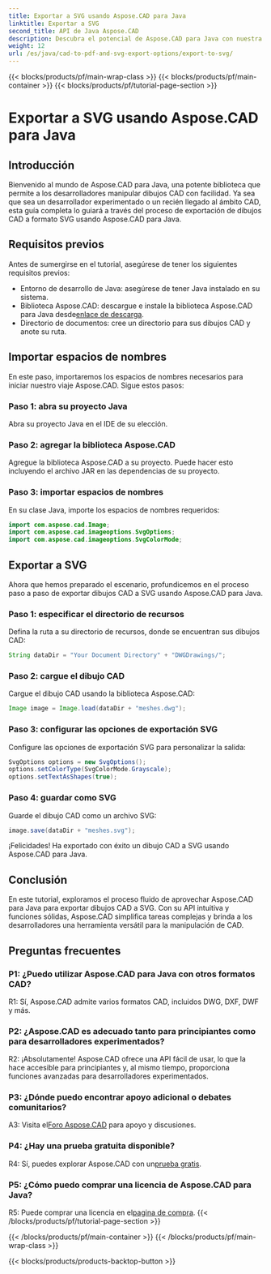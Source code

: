 ```yaml
---
title: Exportar a SVG usando Aspose.CAD para Java
linktitle: Exportar a SVG
second_title: API de Java Aspose.CAD
description: Descubra el potencial de Aspose.CAD para Java con nuestra guía paso a paso sobre cómo exportar dibujos CAD a SVG. Aprenda a importar espacios de nombres, configurar opciones e integrar perfectamente Aspose.CAD en su proyecto Java.
weight: 12
url: /es/java/cad-to-pdf-and-svg-export-options/export-to-svg/
---
```


{{< blocks/products/pf/main-wrap-class >}}
{{< blocks/products/pf/main-container >}}
{{< blocks/products/pf/tutorial-page-section >}}

# Exportar a SVG usando Aspose.CAD para Java

## Introducción

Bienvenido al mundo de Aspose.CAD para Java, una potente biblioteca que permite a los desarrolladores manipular dibujos CAD con facilidad. Ya sea que sea un desarrollador experimentado o un recién llegado al ámbito CAD, esta guía completa lo guiará a través del proceso de exportación de dibujos CAD a formato SVG usando Aspose.CAD para Java.

## Requisitos previos

Antes de sumergirse en el tutorial, asegúrese de tener los siguientes requisitos previos:

- Entorno de desarrollo de Java: asegúrese de tener Java instalado en su sistema.
-  Biblioteca Aspose.CAD: descargue e instale la biblioteca Aspose.CAD para Java desde[enlace de descarga](https://releases.aspose.com/cad/java/).
- Directorio de documentos: cree un directorio para sus dibujos CAD y anote su ruta.

## Importar espacios de nombres

En este paso, importaremos los espacios de nombres necesarios para iniciar nuestro viaje Aspose.CAD. Sigue estos pasos:

### Paso 1: abra su proyecto Java
Abra su proyecto Java en el IDE de su elección.

### Paso 2: agregar la biblioteca Aspose.CAD
Agregue la biblioteca Aspose.CAD a su proyecto. Puede hacer esto incluyendo el archivo JAR en las dependencias de su proyecto.

### Paso 3: importar espacios de nombres
En su clase Java, importe los espacios de nombres requeridos:

```java
import com.aspose.cad.Image;
import com.aspose.cad.imageoptions.SvgOptions;
import com.aspose.cad.imageoptions.SvgColorMode;
```

## Exportar a SVG

Ahora que hemos preparado el escenario, profundicemos en el proceso paso a paso de exportar dibujos CAD a SVG usando Aspose.CAD para Java.

### Paso 1: especificar el directorio de recursos

Defina la ruta a su directorio de recursos, donde se encuentran sus dibujos CAD:

```java
String dataDir = "Your Document Directory" + "DWGDrawings/";
```

### Paso 2: cargue el dibujo CAD

Cargue el dibujo CAD usando la biblioteca Aspose.CAD:

```java
Image image = Image.load(dataDir + "meshes.dwg");
```

### Paso 3: configurar las opciones de exportación SVG

Configure las opciones de exportación SVG para personalizar la salida:

```java
SvgOptions options = new SvgOptions();
options.setColorType(SvgColorMode.Grayscale);
options.setTextAsShapes(true);
```

### Paso 4: guardar como SVG

Guarde el dibujo CAD como un archivo SVG:

```java
image.save(dataDir + "meshes.svg");
```

¡Felicidades! Ha exportado con éxito un dibujo CAD a SVG usando Aspose.CAD para Java.

## Conclusión

En este tutorial, exploramos el proceso fluido de aprovechar Aspose.CAD para Java para exportar dibujos CAD a SVG. Con su API intuitiva y funciones sólidas, Aspose.CAD simplifica tareas complejas y brinda a los desarrolladores una herramienta versátil para la manipulación de CAD.

## Preguntas frecuentes

### P1: ¿Puedo utilizar Aspose.CAD para Java con otros formatos CAD?

R1: Sí, Aspose.CAD admite varios formatos CAD, incluidos DWG, DXF, DWF y más.

### P2: ¿Aspose.CAD es adecuado tanto para principiantes como para desarrolladores experimentados?

R2: ¡Absolutamente! Aspose.CAD ofrece una API fácil de usar, lo que la hace accesible para principiantes y, al mismo tiempo, proporciona funciones avanzadas para desarrolladores experimentados.

### P3: ¿Dónde puedo encontrar apoyo adicional o debates comunitarios?

 A3: Visita el[Foro Aspose.CAD](https://forum.aspose.com/c/cad/19) para apoyo y discusiones.

### P4: ¿Hay una prueba gratuita disponible?

 R4: Sí, puedes explorar Aspose.CAD con un[prueba gratis](https://releases.aspose.com/).

### P5: ¿Cómo puedo comprar una licencia de Aspose.CAD para Java?

 R5: Puede comprar una licencia en el[pagina de compra](https://purchase.aspose.com/buy).
{{< /blocks/products/pf/tutorial-page-section >}}

{{< /blocks/products/pf/main-container >}}
{{< /blocks/products/pf/main-wrap-class >}}

{{< blocks/products/products-backtop-button >}}
